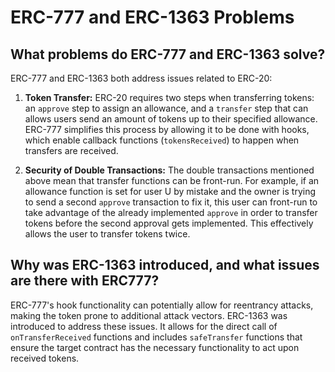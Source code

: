# ERC-777 and ERC-1363 Problems

## What problems do ERC-777 and ERC-1363 solve?

ERC-777 and ERC-1363 both address issues related to ERC-20:

1. **Token Transfer:** ERC-20 requires two steps when transferring tokens: an `approve` step to assign an allowance, and a `transfer` step that can allows users send an amount of tokens up to their specified allowance. ERC-777 simplifies this process by allowing it to be done with hooks, which enable callback functions (`tokensReceived`) to happen when transfers are received.

2. **Security of Double Transactions:** The double transactions mentioned above mean that transfer functions can be front-run. For example, if an allowance function is set for user U by mistake and the owner is trying to send a second `approve` transaction to fix it, this user can front-run to take advantage of the already implemented `approve` in order to transfer tokens before the second approval gets implemented. This effectively allows the user to transfer tokens twice.

## Why was ERC-1363 introduced, and what issues are there with ERC777?
ERC-777's hook functionality can potentially allow for reentrancy attacks, making the token prone to additional attack vectors. ERC-1363 was introduced to address these issues. It allows for the direct call of `onTransferReceived` functions and includes `safeTransfer` functions that ensure the target contract has the necessary functionality to act upon received tokens.